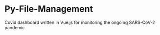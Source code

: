 # Py-File-Management
Covid dashboard written in Vue.js for monitoring the ongoing SARS-CoV-2 pandemic 
